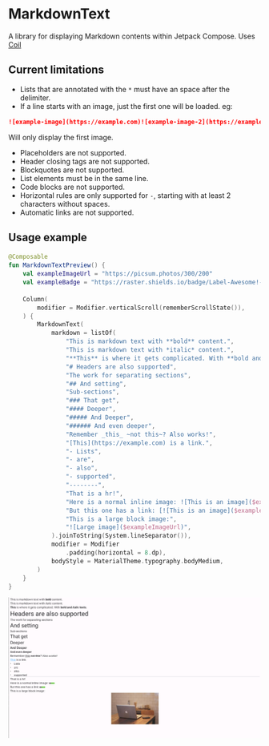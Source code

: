 # MarkdownText

A library for displaying Markdown contents within Jetpack Compose. Uses [Coil][coil-url]

## Current limitations

* Lists that are annotated with the `*` must have an space after the delimiter.
* If a line starts with an image, just the first one will be loaded. eg:

```markdown
![example-image](https://example.com)![example-image-2](https://example.com)
```

Will only display the first image.

* Placeholders are not supported.
* Header closing tags are not supported.
* Blockquotes are not supported.
* List elements must be in the same line.
* Code blocks are not supported.
* Horizontal rules are only supported for `-`, starting with at least 2 characters without spaces.
* Automatic links are not supported.

## Usage example

```kotlin
@Composable
fun MarkdownTextPreview() {
    val exampleImageUrl = "https://picsum.photos/300/200"
    val exampleBadge = "https://raster.shields.io/badge/Label-Awesome!-success"

    Column(
        modifier = Modifier.verticalScroll(rememberScrollState()),
    ) {
        MarkdownText(
            markdown = listOf(
                "This is markdown text with **bold** content.",
                "This is markdown text with *italic* content.",
                "**This** is where it gets complicated. With **bold and *italic* texts**.",
                "# Headers are also supported",
                "The work for separating sections",
                "## And setting",
                "Sub-sections",
                "### That get",
                "#### Deeper",
                "##### And Deeper",
                "###### And even deeper",
                "Remember _this_ ~not this~? Also works!",
                "[This](https://example.com) is a link.",
                "- Lists",
                "- are",
                "- also",
                "- supported",
                "--------",
                "That is a hr!",
                "Here is a normal inline image: ![This is an image]($exampleBadge)",
                "But this one has a link: [![This is an image]($exampleBadge)]($exampleBadge)",
                "This is a large block image:",
                "![Large image]($exampleImageUrl)",
            ).joinToString(System.lineSeparator()),
            modifier = Modifier
                .padding(horizontal = 8.dp),
            bodyStyle = MaterialTheme.typography.bodyMedium,
        )
    }
}
```

![example-image][example-image-url]

[coil-url]: https://coil-kt.github.io/coil

[example-image-url]: /docs/screenshot.png
